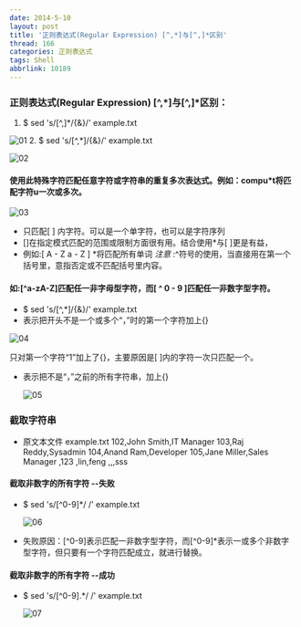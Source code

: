 ```yaml
---
date: 2014-5-10
layout: post
title: '正则表达式(Regular Expression) [^,*]与[^,]*区别'
thread: 166
categories: 正则表达式
tags: Shell
abbrlink: 10189
---
```



### 正则表达式(Regular Expression) [^,*]与[^,]*区别：
  1. $ sed 's/[^,]*/{&}/' example.txt

  ![01](/assets/img/article-image/2014-03-06/01.png)
  2. $ sed 's/[^,*]/{&}/' example.txt

  ![02](/assets/img/article-image/2014-03-06/02.png)

#### 使用此特殊字符匹配任意字符或字符串的重复多次表达式。例如：compu*t将匹配字符u一次或多次。

  ![03](/assets/img/article-image/2014-03-06/03.png)

 * 只匹配[ ] 内字符。可以是一个单字符，也可以是字符序列
 * []在指定模式匹配的范围或限制方面很有用。结合使用*与[ ]更是有益，
 * 例如:[ A - Z a - Z ] *将匹配所有单词
 *注意* :^符号的使用，当直接用在第一个括号里，意指否定或不匹配括号里内容。

#### 如:[^a-zA-Z]匹配任一非字母型字符，而[ ^ 0 - 9 ]匹配任一非数字型字符。
 * $ sed 's/[^,*]/{&}/' example.txt
 * 表示把开头不是一个或多个“，”时的第一个字符加上{}

  ![04](/assets/img/article-image/2014-03-06/04.png)

只对第一个字符“1”加上了{}，主要原因是[ ]内的字符一次只匹配一个。

* 表示把不是“，”之前的所有字符串，加上{}

  ![05](/assets/img/article-image/2014-03-06/05.png)

### 截取字符串
- 原文本文件 example.txt
102,John Smith,IT Manager
103,Raj Reddy,Sysadmin
104,Anand Ram,Developer
105,Jane Miller,Sales Manager
,123
,lin,feng
,,,sss

#### 截取非数字的所有字符  --失败
* $ sed 's/[^0-9]*/ /' example.txt

  ![06](/assets/img/article-image/2014-03-06/06.png)
- 失败原因：[^0-9]表示匹配一非数字型字符，而[^0-9]*表示一或多个非数字型字符，但只要有一个字符匹配成立，就进行替换。

#### 截取非数字的所有字符  --成功
* $ sed 's/[^0-9].*/ /' example.txt

  ![07](/assets/img/article-image/2014-03-06/07.png)
